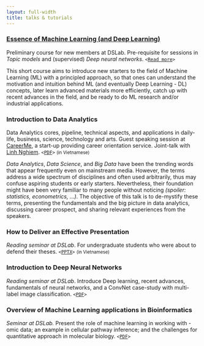 ```yaml
---
layout: full-width
title: talks & tutorials
---
```


### <a href="{{ site.github.url }}/articles/16/essence-machine-deep-learning">Essence of Machine Learning (and Deep Learning)</a>

Preliminary course for new members at DSLab. Pre-requisite for sessions in *Topic models* and (supervised) *Deep neural networks*. 
`<`[`Read more`](/articles/16/essence-machine-deep-learning)`>`

This short course aims to introduce new starters to the field of Machine Learning (ML) with a principled approach, so that ones can understand the motivation and intuition behind ML (and eventually Deep Learning - DL) concepts,  later learn advanced materials more efficiently, catch up with recent advances in the field, and be ready to do ML research and/or industrial applications.

### Introduction to Data Analytics

Data Analytics cores, pipeline, technical aspects, and applications in daily-life, business, science, technology and arts. Guest speaking session at [CareerMe](http://mycareerme.com/recap-hoi-thao-data-analytics/), a start-up providing career orientation service. Joint-talk with [Linh Nghiem](https://www.linkedin.com/in/linhnghiem).
`<`[`PDF`](https://1drv.ms/b/s!ApOZHae4ogqZ3AJg76xtDPEzSlH-)`>` <small>(in Vietnamese)</small> 

<i>Data Analytics</i>, <i>Data Science</i>, and <i>Big Data</i> have been the trending words that appear frequently even on mainstream media. However, the terms address a wide spectrum of disciplines and often used arbitrarily, thus may confuse aspiring students or early starters. Nevertheless, their foundation might have been very familiar to many people without noticing <i>(spoiler: statistics, econometrics, ...)</i>. The objective of this talk is to de-mystify these terms, presenting the fundamentals and the big picture in data analytics, discussing career prospect, and sharing relevant experiences from the speakers.


### How to Deliver an Effective Presentation
*Reading seminar at DSLab*. For undergraduate students who were about to defend their theses. 
`<`[`PPTX`](https://1drv.ms/p/s!ApOZHae4ogqZtGazlo8hNQJXpuwn)`>` <small>(in Vietnamese)</small> 


### Introduction to Deep Neural Networks
*Reading seminar at DSLab*. Introduce Deep learning, recent advances, fundamentals of neural networks, and a ConvNet case-study with multi-label image classification.
`<`[`PDF`](https://1drv.ms/b/s!ApOZHae4ogqZ3Uyd2rpWo3g-4xYA)`>` 

### Overview of Machine Learning applications in  Bioinformatics
*Seminar at DSLab.* Present the role of machine learning in working with -omic data; an example in cellular pathway inference; and the challenges for quantitative approach in molecular biology.
`<`[`PDF`](https://1drv.ms/b/s!ApOZHae4ogqZgx1UBrQ_1zax090-)`>`



